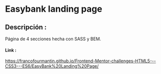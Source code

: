 # Easybank landing page #
## Descripción :
Página de 4 secciones hecha con SASS y BEM.  

#### Link : 
https://francofourmantin.github.io/Frontend-Mentor-challenges-HTML5---CSS3---ES6/EasyBank%20Landing%20Page/



 
